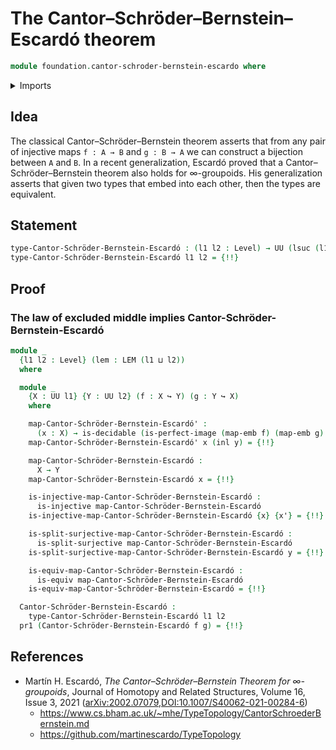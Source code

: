 # The Cantor–Schröder–Bernstein–Escardó theorem

```agda
module foundation.cantor-schroder-bernstein-escardo where
```

<details><summary>Imports</summary>

```agda
open import foundation.action-on-identifications-functions
open import foundation.decidable-types
open import foundation.dependent-pair-types
open import foundation.law-of-excluded-middle
open import foundation.perfect-images
open import foundation.split-surjective-maps
open import foundation.universe-levels

open import foundation-core.coproduct-types
open import foundation-core.embeddings
open import foundation-core.empty-types
open import foundation-core.equivalences
open import foundation-core.fibers-of-maps
open import foundation-core.identity-types
open import foundation-core.injective-maps
open import foundation-core.negation
```

</details>

## Idea

The classical Cantor–Schröder–Bernstein theorem asserts that from any pair of
injective maps `f : A → B` and `g : B → A` we can construct a bijection between
`A` and `B`. In a recent generalization, Escardó proved that a
Cantor–Schröder–Bernstein theorem also holds for ∞-groupoids. His generalization
asserts that given two types that embed into each other, then the types are
equivalent.

## Statement

```agda
type-Cantor-Schröder-Bernstein-Escardó : (l1 l2 : Level) → UU (lsuc (l1 ⊔ l2))
type-Cantor-Schröder-Bernstein-Escardó l1 l2 = {!!}
```

## Proof

### The law of excluded middle implies Cantor-Schröder-Bernstein-Escardó

```agda
module _
  {l1 l2 : Level} (lem : LEM (l1 ⊔ l2))
  where

  module _
    {X : UU l1} {Y : UU l2} (f : X ↪ Y) (g : Y ↪ X)
    where

    map-Cantor-Schröder-Bernstein-Escardó' :
      (x : X) → is-decidable (is-perfect-image (map-emb f) (map-emb g) x) → Y
    map-Cantor-Schröder-Bernstein-Escardó' x (inl y) = {!!}

    map-Cantor-Schröder-Bernstein-Escardó :
      X → Y
    map-Cantor-Schröder-Bernstein-Escardó x = {!!}

    is-injective-map-Cantor-Schröder-Bernstein-Escardó :
      is-injective map-Cantor-Schröder-Bernstein-Escardó
    is-injective-map-Cantor-Schröder-Bernstein-Escardó {x} {x'} = {!!}

    is-split-surjective-map-Cantor-Schröder-Bernstein-Escardó :
      is-split-surjective map-Cantor-Schröder-Bernstein-Escardó
    is-split-surjective-map-Cantor-Schröder-Bernstein-Escardó y = {!!}

    is-equiv-map-Cantor-Schröder-Bernstein-Escardó :
      is-equiv map-Cantor-Schröder-Bernstein-Escardó
    is-equiv-map-Cantor-Schröder-Bernstein-Escardó = {!!}

  Cantor-Schröder-Bernstein-Escardó :
    type-Cantor-Schröder-Bernstein-Escardó l1 l2
  pr1 (Cantor-Schröder-Bernstein-Escardó f g) = {!!}
```

## References

- Martín H. Escardó, _The Cantor–Schröder–Bernstein Theorem for ∞-groupoids_,
  Journal of Homotopy and Related Structures, Volume 16, Issue 3, 2021
  ([arXiv:2002.07079](https://arxiv.org/abs/2002.07079),[DOI:10.1007/S40062-021-00284-6](https://doi.org/10.1007/s40062-021-00284-6))
  - <https://www.cs.bham.ac.uk/~mhe/TypeTopology/CantorSchroederBernstein.md>
  - <https://github.com/martinescardo/TypeTopology>
